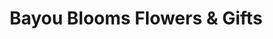 ---
title: "Bayou Blooms Flowers & Gifts"
url: /coushatta/bayou-blooms-flowers-und-gifts/
shop: Blumen
---